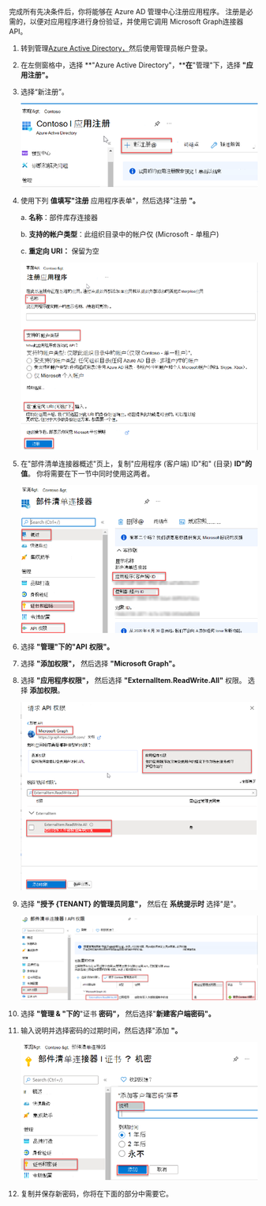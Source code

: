 <!-- markdownlint-disable MD002 MD041 -->

完成所有先决条件后，你将能够在 Azure AD 管理中心注册应用程序。 注册是必需的，以便对应用程序进行身份验证，并使用它调用 Microsoft Graph连接器 API。

1. 转到管理[Azure Active Directory，](https://aad.portal.azure.com/)然后使用管理员帐户登录。
2. 在左侧窗格中，选择 **"Azure Active Directory"，****在**"管理"下，选择 **"应用注册"。**
3. 选择“新注册”。

    ![显示"应用注册"部分屏幕截图](images/connectors-images/build2.png)

4. 使用下列 **值填写"注册** 应用程序表单"，然后选择"注册 **"。**

    a. **名称**：部件库存连接器

    b. **支持的帐户类型**：此组织目录中的帐户仅 (Microsoft - 单租户) 

    c. **重定向 URI：** 保留为空

    ![显示"注册应用程序"部分屏幕截图](images/connectors-images/build3-contoso-register-app.png)

5. 在"部件清单连接器概述"页上，复制"应用程序 (客户端) ID"和" (目录) **ID"的值**。 你将需要在下一节中同时使用这两者。

    ![显示"部件清单连接器"部分的屏幕截图](images/connectors-images/build3-contoso-partsinv.png)

6. 选择 **"管理"下的"API** **权限"。**
7. 选择 **"添加权限"，** 然后选择 **"Microsoft Graph"。**
8. 选择 **"应用程序权限"，** 然后选择 **"ExternalItem.ReadWrite.All"** 权限。 选择 **添加权限**。

    ![显示"请求 API 权限"部分屏幕截图](images/connectors-images/build4.png)

9. 选择 **"授予 {TENANT} 的管理员同意"，** 然后在 **系统提示时** 选择"是"。

    ![显示"部件清单连接器 api 权限"部分的屏幕截图](images/connectors-images/build5.png)

10. 选择 **"管理 &amp; "下的**"证书 **密码"，** 然后选择"**新建客户端密码"。**
11. 输入说明并选择密码的过期时间，然后选择"添加 **"。**

    ![显示"部件清单连接器证书和密码"部分的屏幕截图](images/connectors-images/build6.png)

12. 复制并保存新密码，你将在下面的部分中需要它。
